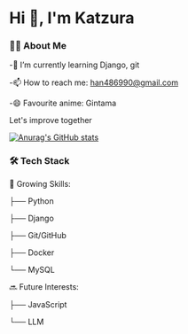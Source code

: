 # Hi 👋, I'm Katzura

### 🧑‍💻 About Me

-🌱 I’m currently learning Django, git

-📫 How to reach me: han486990@gmail.com

-😄 Favourite anime: Gintama

Let's improve together

[![Anurag's GitHub stats](https://github-readme-stats.vercel.app/api?username=Power-Kid&show_icons=true&theme=tokyonight)](https://github.com/anuraghazra/github-readme-stats)

### 🛠️ Tech Stack


🌱 Growing Skills:

├── Python

├── Django

├── Git/GitHub

├── Docker

└── MySQL

🔜 Future Interests:

├── JavaScript

└── LLM


<!--
**Power-Kid/Power-Kid** is a ✨ _special_ ✨ repository because its `README.md` (this file) appears on your GitHub profile.

Here are some ideas to get you started:

- 🔭 I’m currently working on ...
- 🌱 I’m currently learning ...
- 👯 I’m looking to collaborate on ...
- 🤔 I’m looking for help with ...
- 💬 Ask me about ...
- 📫 How to reach me: ...
- 😄 Pronouns: ...
- ⚡ Fun fact: ...
-->

